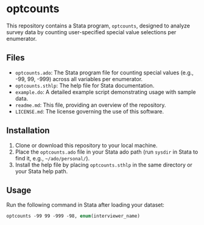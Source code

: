 # optcounts

This repository contains a Stata program, `optcounts`, designed to analyze survey data by counting user-specified special value selections per enumerator.

## Files

- `optcounts.ado`: The Stata program file for counting special values (e.g., -99, 99, -999) across all variables per enumerator.
- `optcounts.sthlp`: The help file for Stata documentation.
- `example.do`: A detailed example script demonstrating usage with sample data.
- `readme.md`: This file, providing an overview of the repository.
- `LICENSE.md`: The license governing the use of this software.

## Installation

1. Clone or download this repository to your local machine.
2. Place the `optcounts.ado` file in your Stata ado path (run `sysdir` in Stata to find it, e.g., `~/ado/personal/`).
3. Install the help file by placing `optcounts.sthlp` in the same directory or your Stata help path.

## Usage

Run the following command in Stata after loading your dataset:

```stata
optcounts -99 99 -999 -98, enum(interviewer_name)
